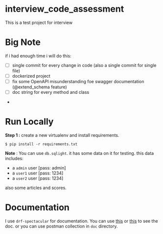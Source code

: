 # interview_code_assessment
This is a test project for interview

# Big Note
if i had enough time i will do this:

- [ ] single commit for every change in code (also a single commit for single file)
- [ ] dockerized project 
- [ ] fix some OpenAPI misunderstanding foe swagger documentation (@extend_schema feature)
- [ ] doc string for every method and class
- 
# Run Locally

**Step 1 :** create a new virtualenv and install requirements.

```shell
$ pip install -r requirements.txt
```

**Note** : You can use `db.sqlight`. it has some data on it for testing. this data includes:

- a `admin` user [pass: admin]
- a `user1` user [pass: 1234]
- a `user2` user [pass: 1234]

also some articles and scores.

# Documentation

I use `drf-spectacular` for documentation. You can use [this](http://localhost:8000/schema/redoc/) or [this](http://localhost:8000/schema/swagger-ui/)
to see the doc. or you can use postman collection in `doc` directory.